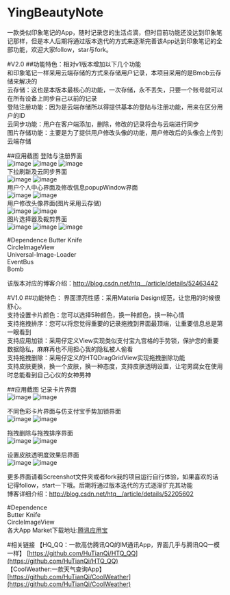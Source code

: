 # YingBeautyNote

一款类似印象笔记的App，随时记录您的生活点滴，但时目前功能还没达到印象笔记那样，但是本人后期将通过版本迭代的方式来逐渐完善该App达到印象笔记的全部功能，欢迎大家follow，star与fork。


#V2.0
##功能特色：相对v1版本增加以下几个功能  
和印象笔记一样采用云端存储的方式来存储用户记录，本项目采用的是Bmob云存储来解决的  
云存储：这也是本版本最核心的功能，一次存储，永不丢失，只要一个账号就可以在所有设备上同步自己以前的记录   
登陆注册功能：因为是云端存储所以得提供基本的登陆与注册功能，用来在区分用户的ID  
云同步功能：用户在客户端添加，删除，修改的记录将会与云端进行同步    
图片存储功能：主要是为了提供用户修改头像的功能，用户修改后的头像会上传到云端存储  

##应用截图
登陆与注册界面  
![image](https://github.com/HuTianQi/YingBeautyNote/blob/master/BeautyNote_Screenshot_v2/S60907-191614.jpg) 
![image](https://github.com/HuTianQi/YingBeautyNote/blob/master/BeautyNote_Screenshot_v2/S60907-192227.jpg) 
![image](https://github.com/HuTianQi/YingBeautyNote/blob/master/BeautyNote_Screenshot_v2/S60907-205446.jpg)  
下拉刷新及云同步界面  
![image](https://github.com/HuTianQi/YingBeautyNote/blob/master/BeautyNote_Screenshot_v2/S60907-192417.jpg)
![image](https://github.com/HuTianQi/YingBeautyNote/blob/master/BeautyNote_Screenshot_v2/S60907-192359.jpg)  
用户个人中心界面及修改信息popupWindow界面  
![image](https://github.com/HuTianQi/YingBeautyNote/blob/master/BeautyNote_Screenshot_v2/S60907-185754.jpg)
![image](https://github.com/HuTianQi/YingBeautyNote/blob/master/BeautyNote_Screenshot_v2/S60907-185819.jpg)  
用户修改头像界面(图片采用云存储)  
![image](https://github.com/HuTianQi/YingBeautyNote/blob/master/BeautyNote_Screenshot_v2/S60907-185754.jpg)
![image](https://github.com/HuTianQi/YingBeautyNote/blob/master/BeautyNote_Screenshot_v2/S60907-185911.jpg)  
图片选择器及裁剪界面  
![image](https://github.com/HuTianQi/YingBeautyNote/blob/master/BeautyNote_Screenshot_v2/S60907-215202.jpg)
![image](https://github.com/HuTianQi/YingBeautyNote/blob/master/BeautyNote_Screenshot_v2/S60907-222333.jpg)
![image](https://github.com/HuTianQi/YingBeautyNote/blob/master/BeautyNote_Screenshot_v2/S60907-222411.jpg)  

#Dependence
Butter Knife  
CircleImageView  
Universal-Image-Loader   
EventBus  
Bomb  

该版本对应的博客介绍：http://blog.csdn.net/htq__/article/details/52463442

#V1.0
##功能特色：
界面漂亮性感：采用Materia Design规范，让您用的时候很舒心。  
支持设置卡片颜色：您可以选择5种颜色，换一种颜色，换一种心情  
支持拖拽排序：您可以将您觉得重要的记录拖拽到界面最顶端，让重要信息总是第一眼看到  
支持应用加锁：采用仔定义View实现类似支付宝九宫格的手势锁，保护您的重要数据隐私，麻麻再也不用担心我的隐私被人偷看  
支持拖拽删除：采用仔定义的HTQDragGridView实现拖拽删除功能  
支持皮肤更换，换一个皮肤，换一种态度，支持皮肤透明设置，让宅男腐女在使用时总能看到自己心仪的女神男神

##应用截图
记录卡片界面  
![image](https://github.com/HuTianQi/YingBeautyNote/blob/master/BeautyNote_Screenshot/S60812-213058.jpg)
![image](https://github.com/HuTianQi/YingBeautyNote/blob/master/BeautyNote_Screenshot/S60812-214328.jpg)

不同色彩卡片界面与仿支付宝手势加锁界面  
![image](https://github.com/HuTianQi/YingBeautyNote/blob/master/BeautyNote_Screenshot/S60812-213946.jpg)
![image](https://github.com/HuTianQi/YingBeautyNote/blob/master/BeautyNote_Screenshot/S60812-214050.jpg)

拖拽删除与拖拽排序界面  
![image](https://github.com/HuTianQi/YingBeautyNote/blob/master/BeautyNote_Screenshot/S60812-212938.jpg)
![image](https://github.com/HuTianQi/YingBeautyNote/blob/master/BeautyNote_Screenshot/S60812-213037.jpg)

设置皮肤透明度效果后界面  
![image](https://github.com/HuTianQi/YingBeautyNote/blob/master/BeautyNote_Screenshot/S60813-114357.jpg)
![image](https://github.com/HuTianQi/YingBeautyNote/blob/master/BeautyNote_Screenshot/S60813-114522.jpg)

更多界面请看Screenshot文件夹或者fork我的项目运行自行体验，如果喜欢的话记得follow，start一下哦。后期将通过版本迭代的方式逐渐扩充其功能  
博客详细介绍：http://blog.csdn.net/htq__/article/details/52205602  

#Dependence  
Butter Knife  
CircleImageView  
各大App Market下载地址:[腾讯应用宝](http://android.myapp.com/myapp/detail.htm?apkName=com.htq.baidu.com.htq.baidu.coolnote)


#相关链接
【HQ_QQ：一款高仿腾讯QQ的IM通讯App，界面几乎与腾讯QQ一模一样】 [https://github.com/HuTianQi/HTQ_QQ](https://github.com/HuTianQi/HTQ_QQ)  
【CoolWeather:一款天气查询App】 [https://github.com/HuTianQi/CoolWeather](https://github.com/HuTianQi/CoolWeather)


